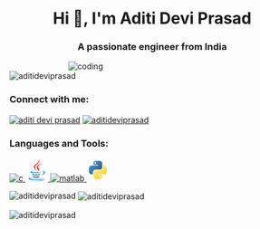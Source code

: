 <h1 align="center">Hi 👋, I'm Aditi Devi Prasad</h1>
<h3 align="center">A passionate engineer from India</h3>

<img align="right" alt="coding" width="400" src="https://media.tenor.com/YhA5nO9jiCkAAAAM/ika-musume.gif">

<p align="left"> <img src="https://komarev.com/ghpvc/?username=aditideviprasad&label=Profile%20views&color=0e75b6&style=flat" alt="aditideviprasad" /> </p>

<h3 align="left">Connect with me:</h3>
<p align="left">
<a href="https://linkedin.com/in/aditi devi prasad" target="blank"><img align="center" src="https://raw.githubusercontent.com/rahuldkjain/github-profile-readme-generator/master/src/images/icons/Social/linked-in-alt.svg" alt="aditi devi prasad" height="30" width="40" /></a>
<a href="https://kaggle.com/aditideviprasad" target="blank"><img align="center" src="https://raw.githubusercontent.com/rahuldkjain/github-profile-readme-generator/master/src/images/icons/Social/kaggle.svg" alt="aditideviprasad" height="30" width="40" /></a>
</p>

<h3 align="left">Languages and Tools:</h3>
<p align="left"> <a href="https://www.cprogramming.com/" target="_blank" rel="noreferrer"> <img src="https://raw.githubusercontent.com/devicons/devicon/master/icons/c-original.svg" alt="c" width="40" height="40"/> </a> <a href="https://www.java.com" target="_blank" rel="noreferrer"> <img src="https://raw.githubusercontent.com/devicons/devicon/master/icons/java/java-original.svg" alt="java" width="40" height="40"/> </a> <a href="https://www.mathworks.com/" target="_blank" rel="noreferrer"> <img src="https://upload.wikimedia.org/wikipedia/commons/2/21/Matlab_Logo.png" alt="matlab" width="40" height="40"/> </a> <a href="https://www.python.org" target="_blank" rel="noreferrer"> <img src="https://raw.githubusercontent.com/devicons/devicon/master/icons/python/python-original.svg" alt="python" width="40" height="40"/> </a> </p>

<p><img align="left" src="https://github-readme-stats.vercel.app/api/top-langs?username=aditideviprasad&show_icons=true&locale=en&layout=compact" alt="aditideviprasad" /></p>

<p>&nbsp;<img align="center" src="https://github-readme-stats.vercel.app/api?username=aditideviprasad&show_icons=true&locale=en" alt="aditideviprasad" /></p>

<p><img align="center" src="https://github-readme-streak-stats.herokuapp.com/?user=aditideviprasad&" alt="aditideviprasad" /></p>
